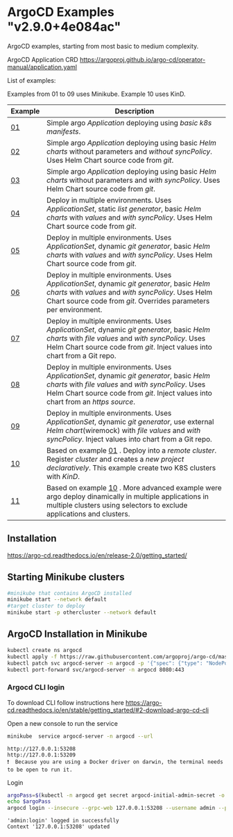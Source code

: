 # ArgoCD Examples "v2.9.0+4e084ac"
ArgoCD examples, starting from most basic to medium complexity.

ArgoCD Application CRD https://argoproj.github.io/argo-cd/operator-manual/application.yaml

List of examples:

Examples from 01 to 09 uses Minikube. Example 10 uses KinD.

| Example | Description                                            |
|-----|--------------------------------------------------------|
| [01](./example-01/readme.md) | Simple argo *Application* deploying using *basic k8s manifests*.               |
| [02](./example-02/readme.md) | Simple argo *Application* deploying using basic *Helm charts* without parameters and *without syncPolicy*. Uses Helm Chart source code from *git*.              |
| [03](./example-03/readme.md) | Simple argo *Application* deploying using basic *Helm charts* without parameters and *with syncPolicy*. Uses Helm Chart source code from *git*.    |
| [04](./example-04/readme.md) | Deploy in multiple environments. Uses *ApplicationSet*, static *list generator*, basic *Helm charts* with *values* and *with syncPolicy*. Uses Helm Chart source code from *git*.   |
| [05](./example-05/readme.md) | Deploy in multiple environments. Uses *ApplicationSet*, dynamic *git generator*, basic *Helm charts* with *values* and *with syncPolicy*. Uses Helm Chart source code from *git*.   |
| [06](./example-06/readme.md) | Deploy in multiple environments. Uses *ApplicationSet*, dynamic *git generator*, basic *Helm charts* with *values* and *with syncPolicy*. Uses Helm Chart source code from *git*. Overrides parameters per environment.   |
| [07](./example-07/readme.md) | Deploy in multiple environments. Uses *ApplicationSet*, dynamic *git generator*, basic *Helm charts* with *file values* and *with syncPolicy*. Uses Helm Chart source code from *git*. Inject values into chart from a Git repo.  |
| [08](./example-08/readme.md) | Deploy in multiple environments. Uses *ApplicationSet*, dynamic *git generator*, basic *Helm charts* with *file values* and *with syncPolicy*. Uses Helm Chart source code from *git*. Inject values into chart from an *https source*.   |
| [09](./example-09/readme.md) | Deploy in multiple environments. Uses *ApplicationSet*, dynamic *git generator*, use external *Helm chart*(wiremock) with *file values* and *with syncPolicy*. Inject values into chart from a Git repo.   |
| [10](./example-10/readme.md) | Based on example [01](./example-01/readme.md) . Deploy into a *remote cluster*. Register *cluster* and creates a *new project declaratively*. This example create two K8S clusters with *KinD*.  |
| [11](./example-11/readme.md) | Based on example [10](./example-10/readme.md) . More advanced example were argo deploy dinamically in multiple applications in multiple clusters using selectors to exclude applications and clusters.  |


## Installation

https://argo-cd.readthedocs.io/en/release-2.0/getting_started/

## Starting Minikube clusters

```bash
#minikube that contains ArgoCD installed
minikube start --network default
#target cluster to deploy
minikube start -p othercluster --network default
```

## ArgoCD Installation in Minikube

```bash
kubectl create ns argocd
kubectl apply -f https://raw.githubusercontent.com/argoproj/argo-cd/master/manifests/install.yaml -n argocd
kubectl patch svc argocd-server -n argocd -p '{"spec": {"type": "NodePort"}}'
kubectl port-forward svc/argocd-server -n argocd 8080:443
```

### Argocd CLI login

To download CLI follow instructions here https://argo-cd.readthedocs.io/en/stable/getting_started/#2-download-argo-cd-cli

Open a new console to run the service
```bash
minikube  service argocd-server -n argocd --url
```
```
http://127.0.0.1:53208
http://127.0.0.1:53209
❗  Because you are using a Docker driver on darwin, the terminal needs to be open to run it.
```

Login

```bash
argoPass=$(kubectl -n argocd get secret argocd-initial-admin-secret -o jsonpath="{.data.password}" | base64 -d)
echo $argoPass
argocd login --insecure --grpc-web 127.0.0.1:53208 --username admin --password $argoPass
```
```
'admin:login' logged in successfully
Context '127.0.0.1:53208' updated
```
